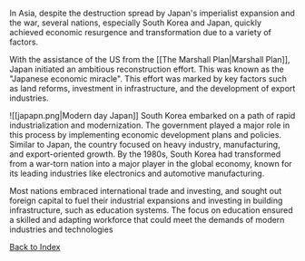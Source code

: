 In Asia, despite the destruction spread by Japan's imperialist expansion and the war, several nations, especially South Korea and Japan, quickly achieved economic resurgence and transformation due to a variety of factors.

With the assistance of the US from the [[The Marshall Plan|Marshall Plan]], Japan initiated an ambitious reconstruction effort. This was known as the "Japanese economic miracle". This effort was marked by key factors such as land reforms, investment in infrastructure, and the development of export industries.

![[japapn.png|Modern day Japan]]
South Korea embarked on a path of rapid industrialization and modernization. The government played a major role in this process by implementing economic development plans and policies. Similar to Japan, the country focused on heavy industry, manufacturing, and export-oriented growth. By the 1980s, South Korea had transformed from a war-torn nation into a major player in the global economy, known for its leading industries like electronics and automotive manufacturing.

Most nations embraced international trade and investing, and sought out foreign capital to fuel their industrial expansions and investing in building infrastructure, such as education systems. The focus on education ensured a skilled and adapting workforce that could meet the demands of modern industries and technologies

[Back to Index](Index)